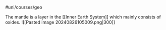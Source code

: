 #uni/courses/geo 

The mantle is a layer in the [[Inner Earth System]] which mainly consists of oxides.
![[Pasted image 20240826105009.png|300]]
